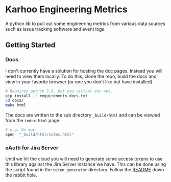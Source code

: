 # Karhoo Engineering Metrics
A python lib to pull out some engineering metrics from various data sources such as issue tracking software and event logs.

## Getting Started

### Docs

I don't currently have a solution for hosting the doc pages. Instead you will need to view them locally. To do this, clone the repo, build the docs and view in your favorite browser (or one you don't like but have installed).

```sh
# Requires python 3.6. Get you virtual env out.
pip install -r requirements.docs.txt
cd docs/
make html
```

The docs are written to the sub directory `_build/html` and can be viewied from the `index.html` page.

```sh
# e.g. On mac
open  "_build/html/index.html"
```

### oAuth for Jira Server
Until we hit the cloud you will need to generate some access tokens to use this library against the Jira Server instance we have. This can be done using the script found in the `token_generator` directory. Follow the [README](./token_generator/README.md) down the rabbit hole.
